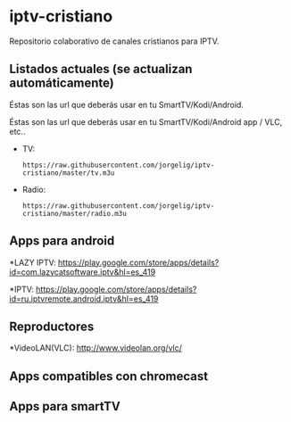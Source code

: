 # iptv-cristiano
Repositorio colaborativo de canales cristianos para IPTV.


## Listados actuales (se actualizan automáticamente)
Éstas son las url que deberás usar en tu SmartTV/Kodi/Android.

Éstas son las url que deberás usar en tu SmartTV/Kodi/Android app / VLC, etc..
* TV:

    `https://raw.githubusercontent.com/jorgelig/iptv-cristiano/master/tv.m3u`

* Radio:

    `https://raw.githubusercontent.com/jorgelig/iptv-cristiano/master/radio.m3u`


## Apps para android
*LAZY IPTV: 
    https://play.google.com/store/apps/details?id=com.lazycatsoftware.iptv&hl=es_419
    
*IPTV: 
    https://play.google.com/store/apps/details?id=ru.iptvremote.android.iptv&hl=es_419


## Reproductores
*VideoLAN(VLC): 
    http://www.videolan.org/vlc/


## Apps compatibles con chromecast


## Apps para smartTV

